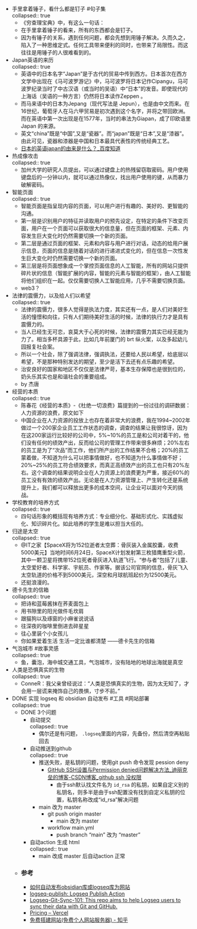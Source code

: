 - 手里拿着锤子，看什么都是钉子 #句子集  
  collapsed:: true
	- 《穷查理宝典》中，有这么一句话：
	- 在手里拿着锤子的看来，所有的东西都会是钉子。
	- 因为有锤子的关系，遇到任何问题，都会先想到用锤子解决。久而久之，陷入了一种思维定式。任何工具带来便利的同时，也带来了局限性。而这往往是用锤子的人很难看到的。
- Japan英语的来历  
  collapsed:: true
	- 英语中的日本名字“Japan”是于古代的贸易中传到西方。日本首次在西方文学中出现在《马可波罗游记》中，马可波罗将日本记作Cipangu，马可波罗纪录当时了中古汉语（或当时的吴语）中“日本”的发音。即使现代的上海话（吴语的一种方言）仍然将日本读作Zeppen 。
	- 而马来语中的日本为Jepang（现代写法是 Jepun），也是由中文而来。在16世纪，葡萄牙人在马六甲贸易是初次遇到这个名字，并将之带回欧洲。而在英语中第一次出现是在1577年，当时的串法为Giapan，成了印欧语里 Japan 的来源。
	- 英文“china”既是“中国”,又是“瓷器”。而“japan”既是“日本”,又是“漆器”。由此可见，瓷器和漆器是中国和日本最具代表性的传统经典工艺。
	- [日本的英语japan的由来是什么？_百度知道](https://zhidao.baidu.com/question/447014983.html)
- 热成像攻击  
  collapsed:: true
	- 加州大学的研究人员提出，可以通过键盘上的热残留窃取密码。用户使用键盘后的一分钟以内，就可以通过热像仪，找出用户使用的键，从而暴力破解密码。
- 智能页面  
  collapsed:: true
	- 智能页面是指呈现内容的页面，可以用户进行有趣的、美好的、更智能的沟通。
	- 第一层是识别用户的特征并读取用户的预先设定，在特定的条件下改变页面，用户在一个页面可以获取很大的信息量，但在页面的框架、元素、内容发生巨大变化时仍然需要切换一个新的页面。
	- 第二层是通过页面的框架、元素和内容与用户进行对话，动态的给用户展示信息，页面的信息是随着对话的进行递进式变化的，但在信息一次性发生巨大变化时仍然需要切换一个新的页面。
	- 第三层是将页面想象成一个掌控页面信息的人工智能，所有的网站只提供碎片状的信息（智能扩展的内容，智能的元素与智能的框架），由人工智能将他们组织在一起。仅仅需要切换人工智能应用，几乎不需要切换页面。
	- web3？
- 法律的震慑力，以及给人们以希望  
  collapsed:: true
	- 法律的震慑力，很多人觉得是执法力度，其实还有一点，是人们对美好生活的憧憬和向往，只有人们期待美好生活的时候，法律的执行力才是具有震慑力的。
	- 当人已经生无可恋，哀莫大于心死的时候，法律的震慑力其实已经无能为力了。相当多杯具源于此，比如几年前厦门的 brt 纵火案，以及多起幼儿园报复社会案。
	- 所以一个社会，除了强调法律，强调执法，还要给人民以希望，给底层以希望，不是那种特别发达的期望，至少是活下去还有点乐趣的希望。
	- 治安良好的国家和地区不仅仅是法律严苛，基本生存保障也是很到位的，奶头乐其实也是和谐社会的重要组成。
	- by 杰唐
- 经营的本质  
  collapsed:: true
	- 陈春花《经营的本质》-《杜绝一切浪费》篇提到的一份过往的调研数据：人力资源的浪费，原文如下
	- 中国企业在人力资源的投放上也存在着非常大的浪费，我在1994~2002年做过一个200家企业员工工作状态的调查，调查的结果让我很惊讶，因为在这200家运行比较好的公司中，5%~10%的员工是和公司对着干的，他们没有任何的绩效产出，反而给公司的管理工作带来很多麻烦；20%左右的员工是为了“次品”而工作，他们所产出的工作结果不合格；20%的员工蒙着做，不知道为什么可以把事情做好，也不知道为什么事情做不好；20%~25%的员工符合绩效要求，而真正高绩效产出的员工也只有20%左右。这个调查的结果说明企业在人力资源上的浪费更为严重，接近60%的员工没有有效的绩效产出。无论是在人力资源管理上、产生转化还是系统提升上，我们都可以释放出更多的成本空间，让企业可以面对今天的挑战。
- 学校教育的培养方式  
  collapsed:: true
	- 四句话形象的概括现有培养方式：专业细分化、基础形式化、实践虚拟化、知识碎片化。如此培养的学生是难以担当大任的。
- 归途是太空  
  collapsed:: true
	- @IT之家【SpaceX将为152位逝者太空葬：骨灰装入金属胶囊，收费5000美元】当地时间6月24日，SpaceX计划发射第三枚猎鹰重型火箭，其中一颗卫星将携带152位死者骨灰进入轨道飞行。“参与者”包括了儿童、太空爱好者、科学家、宇航员、作家等。据该公司官网的信息，骨灰飞入太空轨道的价格不到5000美元，深空和月球航班起价为12500美元。
	- 还挺浪漫的。
- 德卡先生的信箱  
  collapsed:: true
	- 把诗和蓝莓酱抹在荞麦面包上
	- 用书隙里的阳光做件毛坎肩
	- 跟猫狗以及琢窗的小麻雀说说话
	- 往深夜的咖啡里倒进去碎星星
	- 往心里装个小女孩儿
	- 你如果爱着生活 生活一定比谁都清楚 ——德卡先生的信箱
- 气泡城市 #故事灵感  
  collapsed:: true
	- 鱼，囊泡，海中城交通工具，气泡城市，没有陆地的地球出海就是真空
- 人类是恐惧真实的生物  
  collapsed:: true
	- ConneR：我父亲曾经说过：“人类是恐惧真实的生物，因为太无知了，才会用一层谎来掩饰自己的畏惧，寸步不前。”
- DONE 实现 logseq 和 obsidian 自动发布 #工具 #网站部署  
  collapsed:: true
	- DONE 3个问题
		- 自动提交  
		  collapsed:: true
			- 偶尔还是有问题， `.logseq`里面的内容，先备份，然后清空再粘贴回去
		- 自动推送到github  
		  collapsed:: true
			- 推送失败，是私钥的问题，使用git push 命令发现 pession deny
				- [GitHub SSH设置与Permission denied问题解决方法_迪丽克垒的博客-CSDN博客_github ssh 没权限](https://blog.csdn.net/sinat_39000828/article/details/120494717)
					- 由于ssh默认找文件名为 `id_rsa` 的私钥，如果自定义别的私钥名，则多半是由于ssh配置没有找到自定义私钥的位置，私钥名称改成“id_rsa”解决问题
			- main 改为 master
				- git push origin master
					- main 改为  master
				- workflow main.yml
					- push branch “main” 改为 “master”
		- 自动action 生成 html  
		  collapsed:: true
			- main 改成 master 后自动action 正常
	- ### 参考
		- [如何自动发布obsidian库或logseq库为网站](https://fishyer.notion.site/obsidian-logseq-ab5ad3d994324cea9f5c909a70653e05)
		- [logseq-publish: Logseq Publish Action](https://github.com/pengx17/logseq-publish)
		- [Logseq-Git-Sync-101: This repo aims to help Logseq users to sync their data with Git and GitHub.](https://github.com/CharlesChiuGit/Logseq-Git-Sync-101#-for-windows-users)
		- [Pricing – Vercel](https://vercel.com/pricing)
		- [免费搭建网站(免费个人网站服务器) - 知乎](https://zhuanlan.zhihu.com/p/461496731)